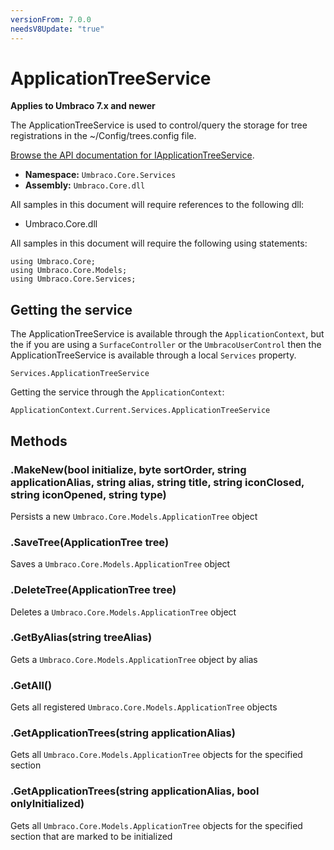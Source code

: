 ```yaml
---
versionFrom: 7.0.0
needsV8Update: "true"
---
```


# ApplicationTreeService

**Applies to Umbraco 7.x and newer**

The ApplicationTreeService is used to control/query the storage for tree registrations in the ~/Config/trees.config file.

[Browse the API documentation for IApplicationTreeService](https://our.umbraco.com/apidocs/v7/csharp/api/Umbraco.Core.Services.IApplicationTreeService.html).

 * **Namespace:** `Umbraco.Core.Services` 
 * **Assembly:** `Umbraco.Core.dll`

All samples in this document will require references to the following dll:

* Umbraco.Core.dll

All samples in this document will require the following using statements:
	
	using Umbraco.Core;
	using Umbraco.Core.Models;
	using Umbraco.Core.Services;

## Getting the service
The ApplicationTreeService is available through the `ApplicationContext`, but the if you are using a `SurfaceController` or the `UmbracoUserControl` then the ApplicationTreeService is available through a local `Services` property.

	Services.ApplicationTreeService

Getting the service through the `ApplicationContext`:

	ApplicationContext.Current.Services.ApplicationTreeService

## Methods

### .MakeNew(bool initialize, byte sortOrder, string applicationAlias, string alias, string title, string iconClosed, string iconOpened, string type)
Persists a new `Umbraco.Core.Models.ApplicationTree` object

### .SaveTree(ApplicationTree tree)
Saves a `Umbraco.Core.Models.ApplicationTree` object

### .DeleteTree(ApplicationTree tree)
Deletes a `Umbraco.Core.Models.ApplicationTree` object 

### .GetByAlias(string treeAlias)
Gets a `Umbraco.Core.Models.ApplicationTree` object by alias

### .GetAll()
Gets all registered `Umbraco.Core.Models.ApplicationTree` objects

### .GetApplicationTrees(string applicationAlias)
Gets all `Umbraco.Core.Models.ApplicationTree` objects for the specified section

### .GetApplicationTrees(string applicationAlias, bool onlyInitialized)
Gets all `Umbraco.Core.Models.ApplicationTree` objects for the specified section that are marked to be initialized
